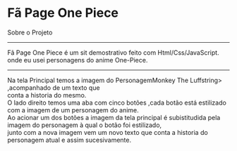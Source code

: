 <h1>Fã Page One Piece</h1>
<string>Sobre o Projeto</string>
<hr>
<p>Fã Page One Piece é um  sit demostrativo feito com <string>Html/Css/JavaScript.</string>
onde eu usei personagens do anime One-Piece.</p>
<hr>
<p>Na tela Principal temos a imagem do Personagem<string>Monkey The Luff</string>string> ,acompanhado de um texto que <br>
conta a historia do mesmo.<br>
O lado direito temos uma aba com cinco botões ,cada botão está estilizado com a imagem de um personagem do anime.<br>
Ao acionar um dos botões a imagem da tela principal é subistitudida pela imagem do personagem à qual o botão foi estilizado,<br>
junto com a nova imagem vem um novo texto que conta a historia do personagem atual e assim sucesivamente.</p>



